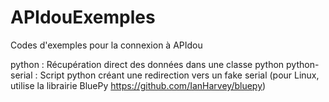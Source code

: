 # APIdouExemples
Codes d'exemples pour la connexion à APIdou

python : Récupération direct des données dans une classe python
python-serial : Script python créant une redirection vers un fake serial (pour Linux, utilise la librairie BluePy https://github.com/IanHarvey/bluepy)
